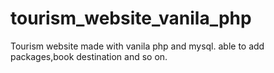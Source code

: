 # tourism_website_vanila_php
Tourism website made with vanila php and mysql. able to add packages,book destination and so on.
